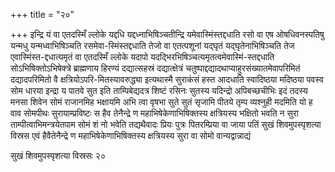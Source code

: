 +++
title = "२०"

+++
इन्द्रि यं वा एतदस्मिँ ल्लोके यद्दधि यद्दध्नाभिषिञ्चतीन्द्रि
यमेवास्मिंस्तद्दधाति रसो वा एष ओषधिवनस्पतिषु
यन्मधु यन्मध्वाभिषिञ्चति रसमेवा-स्मिंस्तद्दधाति तेजो वा
एतत्पशूनां यद्घृतं यद्घृतेनाभिषिञ्चति तेज
एवास्मिंस्त-द्दधात्यमृतं वा एतदस्मिँ ल्लोके
यदापो यदद्भिरभिषिञ्चत्यमृतत्वमेवास्मिं-स्तद्दधाति
सोऽभिषिक्तोऽभिषेक्त्रे ब्राह्मणाय हिरण्यं
दद्यात्सहस्रं दद्यात्क्षेत्रं
चतुष्पाद्दद्यादथाप्याहुरसंख्यातमेवापरिमितं
दद्यादपरिमितो वै क्षत्रियोऽपरि-मितस्यावरुद्ध्या इत्यथास्मै सुराकंसं हस्त
आदधाति स्वादिष्ठया मदिष्ठया पवस्व सोम धारया इन्द्रा य पातवे सुत इति
ताम्पिबेद्यदत्र शिष्टं रसिनः सुतस्य यदिन्द्रो अपिबच्छचीभिः इदं
तदस्य मनसा शिवेन सोमं राजानमिह भक्षायमि अभि त्वा वृषभा सुते सुतं सृजामि
पीतये तृम्प व्यश्नुही मदमिति यो ह वाव सोमपीथः सुरायाम्प्रविष्टः स हैव
तेनैन्द्रे ण महाभिषेकेणाभिषिक्तस्य क्षत्रियस्य भक्षितो भवति न सुरा
ताम्पीत्वाभिमन्त्रयेतपाम सोमं शं नो भवेति तद्यथैवादः प्रियः
पुत्रः पितरम्प्रिया वा जाया पतिं सुखं शिवमुपस्पृशत्या विस्रस
एवं हैवैतेनैन्द्रे ण महाभिषेकेणाभिषिक्तस्य क्षत्रियस्य सुरा वा सोमो
वान्यद्वान्नाद्यं 

सुखं शिवमुपस्पृशत्या विस्रसः २०




 

